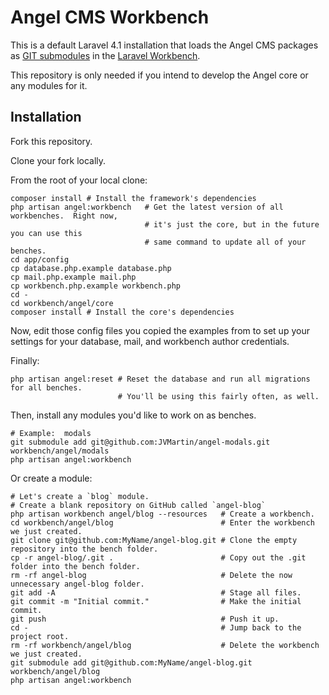 Angel CMS Workbench
===================

This is a default Laravel 4.1 installation that loads the Angel CMS packages as [GIT submodules](http://git-scm.com/book/en/Git-Tools-Submodules) in the [Laravel Workbench](http://laravel.com/docs/packages#creating-a-package).

This repository is only needed if you intend to develop the Angel core or any modules for it.

Installation
------------
Fork this repository.

Clone your fork locally.

From the root of your local clone:
```shell
composer install # Install the framework's dependencies
php artisan angel:workbench   # Get the latest version of all workbenches.  Right now,
                              # it's just the core, but in the future you can use this
                              # same command to update all of your benches.
cd app/config
cp database.php.example database.php
cp mail.php.example mail.php
cp workbench.php.example workbench.php
cd -
cd workbench/angel/core
composer install # Install the core's dependencies
```

Now, edit those config files you copied the examples from to set up your settings for your database, mail, and workbench author credentials.

Finally:
```shell
php artisan angel:reset # Reset the database and run all migrations for all benches.
                        # You'll be using this fairly often, as well.
```

Then, install any modules you'd like to work on as benches.
```shell
# Example:  modals
git submodule add git@github.com:JVMartin/angel-modals.git workbench/angel/modals
php artisan angel:workbench
```

Or create a module:
```shell
# Let's create a `blog` module.
# Create a blank repository on GitHub called `angel-blog`
php artisan workbench angel/blog --resources   # Create a workbench.
cd workbench/angel/blog                        # Enter the workbench we just created.
git clone git@github.com:MyName/angel-blog.git # Clone the empty repository into the bench folder.
cp -r angel-blog/.git .                        # Copy out the .git folder into the bench folder.
rm -rf angel-blog                              # Delete the now unnecessary angel-blog folder.
git add -A                                     # Stage all files.
git commit -m "Initial commit."                # Make the initial commit.
git push                                       # Push it up.
cd -                                           # Jump back to the project root.
rm -rf workbench/angel/blog                    # Delete the workbench we just created.
git submodule add git@github.com:MyName/angel-blog.git workbench/angel/blog
php artisan angel:workbench
```
